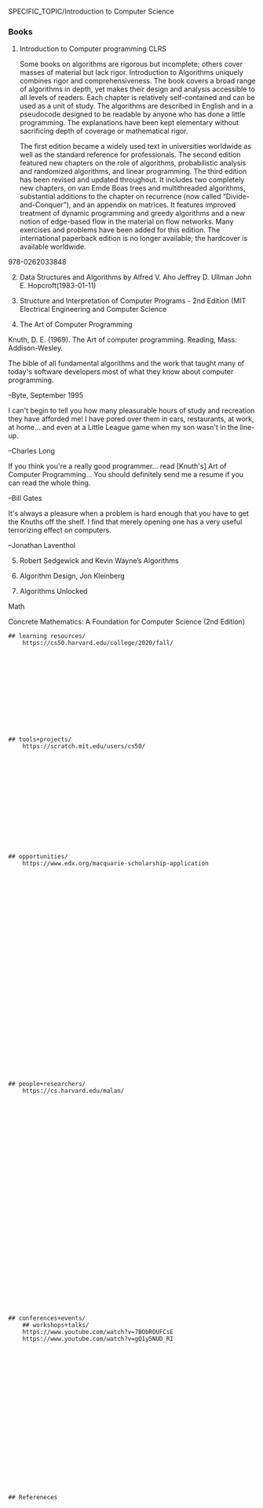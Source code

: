 SPECIFIC_TOPIC/Introduction to Computer Science


### Books

1. Introduction to Computer programming CLRS

    Some books on algorithms are rigorous but incomplete; others cover masses of material but lack rigor. Introduction to Algorithms uniquely combines rigor and comprehensiveness. The book covers a broad range of algorithms in depth, yet makes their design and analysis accessible to all levels of readers. Each chapter is relatively self-contained and can be used as a unit of study. The algorithms are described in English and in a pseudocode designed to be readable by anyone who has done a little programming. The explanations have been kept elementary without sacrificing depth of coverage or mathematical rigor.

    The first edition became a widely used text in universities worldwide as well as the standard reference for professionals. The second edition featured new chapters on the role of algorithms, probabilistic analysis and randomized algorithms, and linear programming. The third edition has been revised and updated throughout. It includes two completely new chapters, on van Emde Boas trees and multithreaded algorithms, substantial additions to the chapter on recurrence (now called “Divide-and-Conquer”), and an appendix on matrices. It features improved treatment of dynamic programming and greedy algorithms and a new notion of edge-based flow in the material on flow networks. Many exercises and problems have been added for this edition. The international paperback edition is no longer available; the hardcover is available worldwide. 


978-0262033848 





2. Data Structures and Algorithms by Alfred V. Aho Jeffrey D. Ullman John E. Hopcroft(1983-01-11) 



3. Structure and Interpretation of Computer Programs - 2nd Edition (MIT Electrical Engineering and Computer Science 



4. The Art of Computer Programming


Knuth, D. E. (1969). The Art of computer programming. Reading, Mass: Addison-Wesley.



The bible of all fundamental algorithms and the work that taught many of today's software developers most of what they know about computer programming.

–Byte, September 1995

I can't begin to tell you how many pleasurable hours of study and recreation they have afforded me! I have pored over them in cars, restaurants, at work, at home... and even at a Little League game when my son wasn't in the line-up.

–Charles Long

If you think you're a really good programmer... read [Knuth's] Art of Computer Programming... You should definitely send me a resume if you can read the whole thing.

–Bill Gates

It's always a pleasure when a problem is hard enough that you have to get the Knuths off the shelf. I find that merely opening one has a very useful terrorizing effect on computers.

–Jonathan Laventhol








5. Robert Sedgewick and Kevin Wayne’s Algorithms 
6. Algorithm Design, Jon Kleinberg
 





5.  Algorithms Unlocked  

Math 

Concrete Mathematics: A Foundation for Computer Science (2nd Edition) 




































































    ## learning resources/
        https://cs50.harvard.edu/college/2020/fall/

    
    
    
    
    
    
    
    
    
    
    
    
    ## tools+projects/
        https://scratch.mit.edu/users/cs50/
        
    
    
    
    
    
    
    
    
    
    
    
    
    
    
    ## opportunities/
        https://www.edx.org/macquarie-scholarship-application

    
    
    
    
    
    
    
    
    
    
    
    
    
    
    
    
    
    
    
    
    
    
    
    
    
    
    
    
    
    
    ## people+researchers/
        https://cs.harvard.edu/malan/

    
    
    
    
    
    
    
    
    
    
    
    
    
    
    
    
    
    
    
    
    
    
    
    
    
    
    
    
    
    
    
    ## conferences+events/
        ## workshops+talks/ 
        https://www.youtube.com/watch?v=7BObROUFCsE
        https://www.youtube.com/watch?v=gQ1y5NUD_RI
















    
    
    
    
    
    
    ## Refereneces 
     